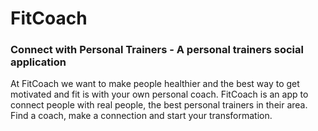 # FitCoach
### Connect with Personal Trainers - A personal trainers social application

At FitCoach we want to make people healthier and the best way to get motivated and fit is with your own personal coach. FitCoach is an app to connect people with real people, the best personal trainers in their area. Find a coach, make a connection and start your transformation.
